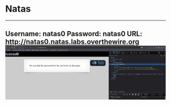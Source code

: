# Natas 
-------------------------------
Username: natas0
Password: natas0
URL:      http://natas0.natas.labs.overthewire.org
![alt text](image.png)
--------------------------------------------------------------------------
